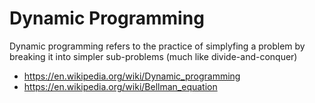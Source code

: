 # Dynamic Programming

Dynamic programming refers to the practice of simplyfing a problem by breaking it into simpler sub-problems (much like divide-and-conquer)

* <https://en.wikipedia.org/wiki/Dynamic_programming>
* <https://en.wikipedia.org/wiki/Bellman_equation>
